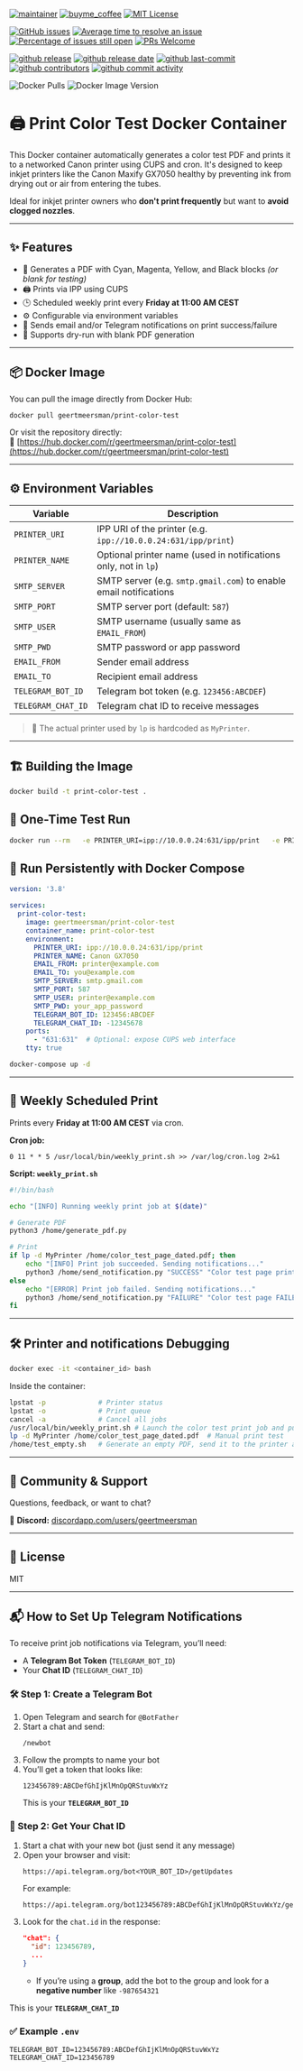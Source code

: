 
[![maintainer](https://img.shields.io/badge/maintainer-Geert%20Meersman-green?style=for-the-badge&logo=github)](https://github.com/geertmeersman)
[![buyme_coffee](https://img.shields.io/badge/Buy%20me%20an%20Omer-donate-yellow?style=for-the-badge&logo=buymeacoffee)](https://www.buymeacoffee.com/geertmeersman)
[![MIT License](https://img.shields.io/github/license/geertmeersman/print-color-test?style=for-the-badge)](https://github.com/geertmeersman/print-color-test/blob/main/LICENSE)

[![GitHub issues](https://img.shields.io/github/issues/geertmeersman/print-color-test)](https://github.com/geertmeersman/print-color-test/issues)
[![Average time to resolve an issue](http://isitmaintained.com/badge/resolution/geertmeersman/print-color-test.svg)](http://isitmaintained.com/project/geertmeersman/print-color-test)
[![Percentage of issues still open](http://isitmaintained.com/badge/open/geertmeersman/print-color-test.svg)](http://isitmaintained.com/project/geertmeersman/print-color-test)
[![PRs Welcome](https://img.shields.io/badge/PRs-Welcome-brightgreen.svg)](https://github.com/geertmeersman/print-color-test/pulls)

[![github release](https://img.shields.io/github/v/release/geertmeersman/print-color-test?logo=github)](https://github.com/geertmeersman/print-color-test/releases)
[![github release date](https://img.shields.io/github/release-date/geertmeersman/print-color-test)](https://github.com/geertmeersman/print-color-test/releases)
[![github last-commit](https://img.shields.io/github/last-commit/geertmeersman/print-color-test)](https://github.com/geertmeersman/print-color-test/commits)
[![github contributors](https://img.shields.io/github/contributors/geertmeersman/print-color-test)](https://github.com/geertmeersman/print-color-test/graphs/contributors)
[![github commit activity](https://img.shields.io/github/commit-activity/y/geertmeersman/print-color-test?logo=github)](https://github.com/geertmeersman/print-color-test/commits/main)

![Docker Pulls](https://img.shields.io/docker/pulls/geertmeersman/print-color-test)
![Docker Image Version](https://img.shields.io/docker/v/geertmeersman/print-color-test?label=docker%20image%20version)


# 🖨️ Print Color Test Docker Container

This Docker container automatically generates a color test PDF and prints it to a networked Canon printer using CUPS and cron. It's designed to keep inkjet printers like the Canon Maxify GX7050 healthy by preventing ink from drying out or air from entering the tubes.

Ideal for inkjet printer owners who **don't print frequently** but want to **avoid clogged nozzles**.

---

## ✨ Features

- 🎨 Generates a PDF with Cyan, Magenta, Yellow, and Black blocks *(or blank for testing)*
- 🖨️ Prints via IPP using CUPS
- 🕒 Scheduled weekly print every **Friday at 11:00 AM CEST**
- ⚙️ Configurable via environment variables
- 📧 Sends email and/or Telegram notifications on print success/failure
- 🧪 Supports dry-run with blank PDF generation

---

## 📦 Docker Image

You can pull the image directly from Docker Hub:

```bash
docker pull geertmeersman/print-color-test
```

Or visit the repository directly:  
🔗 [https://hub.docker.com/r/geertmeersman/print-color-test](https://hub.docker.com/r/geertmeersman/print-color-test)

---

## ⚙️ Environment Variables

| Variable            | Description                                                                 |
|---------------------|-----------------------------------------------------------------------------|
| `PRINTER_URI`        | IPP URI of the printer (e.g. `ipp://10.0.0.24:631/ipp/print`)               |
| `PRINTER_NAME`       | Optional printer name (used in notifications only, not in `lp`)             |
| `SMTP_SERVER`        | SMTP server (e.g. `smtp.gmail.com`) to enable email notifications           |
| `SMTP_PORT`          | SMTP server port (default: `587`)                                           |
| `SMTP_USER`          | SMTP username (usually same as `EMAIL_FROM`)                                |
| `SMTP_PWD`           | SMTP password or app password                                               |
| `EMAIL_FROM`         | Sender email address                                                        |
| `EMAIL_TO`           | Recipient email address                                                     |
| `TELEGRAM_BOT_ID`    | Telegram bot token (e.g. `123456:ABCDEF`)                                   |
| `TELEGRAM_CHAT_ID`   | Telegram chat ID to receive messages                                        |

> 📌 The actual printer used by `lp` is hardcoded as `MyPrinter`.

---

## 🏗️ Building the Image

```bash
docker build -t print-color-test .
```

## 🚀 One-Time Test Run

```bash
docker run --rm   -e PRINTER_URI=ipp://10.0.0.24:631/ipp/print   -e PRINTER_NAME="Canon GX7050"   print-color-test
```

## 🔁 Run Persistently with Docker Compose

```yaml
version: '3.8'

services:
  print-color-test:
    image: geertmeersman/print-color-test
    container_name: print-color-test
    environment:
      PRINTER_URI: ipp://10.0.0.24:631/ipp/print
      PRINTER_NAME: Canon GX7050
      EMAIL_FROM: printer@example.com
      EMAIL_TO: you@example.com
      SMTP_SERVER: smtp.gmail.com
      SMTP_PORT: 587
      SMTP_USER: printer@example.com
      SMTP_PWD: your_app_password
      TELEGRAM_BOT_ID: 123456:ABCDEF
      TELEGRAM_CHAT_ID: -12345678
    ports:
      - "631:631"  # Optional: expose CUPS web interface
    tty: true
```

```bash
docker-compose up -d
```

---

## 📆 Weekly Scheduled Print

Prints every **Friday at 11:00 AM CEST** via cron.

**Cron job:**

```cron
0 11 * * 5 /usr/local/bin/weekly_print.sh >> /var/log/cron.log 2>&1
```

**Script: `weekly_print.sh`**

```bash
#!/bin/bash

echo "[INFO] Running weekly print job at $(date)"

# Generate PDF
python3 /home/generate_pdf.py

# Print
if lp -d MyPrinter /home/color_test_page_dated.pdf; then
    echo "[INFO] Print job succeeded. Sending notifications..."
    python3 /home/send_notification.py "SUCCESS" "Color test page printed successfully at $(date)."
else
    echo "[ERROR] Print job failed. Sending notifications..."
    python3 /home/send_notification.py "FAILURE" "Color test page FAILED to print at $(date)."
fi
```

---

## 🛠️ Printer and notifications Debugging

```bash
docker exec -it <container_id> bash
```

Inside the container:

```bash
lpstat -p             # Printer status
lpstat -o             # Print queue
cancel -a             # Cancel all jobs
/usr/local/bin/weekly_print.sh # Launch the color test print job and push notifications if the environment variables are set
lp -d MyPrinter /home/color_test_page_dated.pdf  # Manual print test
/home/test_empty.sh   # Generate an empty PDF, send it to the printer and push notifications if the environment variables are set
```

---

## 💬 Community & Support

Questions, feedback, or want to chat?

📨 **Discord:** [discordapp.com/users/geertmeersman](https://discordapp.com/users/geertmeersman)

---

## 📄 License

MIT

---

## 📬 How to Set Up Telegram Notifications

To receive print job notifications via Telegram, you’ll need:

- A **Telegram Bot Token** (`TELEGRAM_BOT_ID`)
- Your **Chat ID** (`TELEGRAM_CHAT_ID`)

### 🛠️ Step 1: Create a Telegram Bot

1. Open Telegram and search for `@BotFather`
2. Start a chat and send:  
   ```
   /newbot
   ```
3. Follow the prompts to name your bot
4. You’ll get a token that looks like:  
   ```
   123456789:ABCDefGhIjKlMnOpQRStuvWxYz
   ```
   This is your **`TELEGRAM_BOT_ID`**

### 🧾 Step 2: Get Your Chat ID

1. Start a chat with your new bot (just send it any message)
2. Open your browser and visit:  
   ```
   https://api.telegram.org/bot<YOUR_BOT_ID>/getUpdates
   ```
   For example:  
   ```
   https://api.telegram.org/bot123456789:ABCDefGhIjKlMnOpQRStuvWxYz/getUpdates
   ```
3. Look for the `chat.id` in the response:
   ```json
   "chat": {
     "id": 123456789,
     ...
   }
   ```
   - If you’re using a **group**, add the bot to the group and look for a **negative number** like `-987654321`

This is your **`TELEGRAM_CHAT_ID`**

### ✅ Example `.env`

```env
TELEGRAM_BOT_ID=123456789:ABCDefGhIjKlMnOpQRStuvWxYz
TELEGRAM_CHAT_ID=123456789
```
